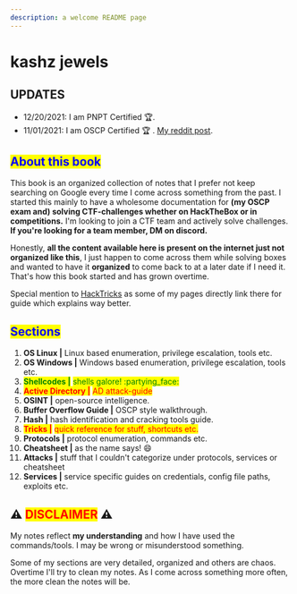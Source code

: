 ```yaml
---
description: a welcome README page
---
```


# kashz jewels

## UPDATES

* 12/20/2021: I am PNPT Certified :trophy:.
* 11/01/2021: I am OSCP Certified :trophy:
  . [My reddit post](https://www.reddit.com/r/oscp/comments/qlay94/passed\_oscp\_my\_thoughts/).

## <mark style="color:blue;">About this book</mark>

This book is an organized collection of notes that I prefer not keep searching on Google every time I come across
something from the past. I started this mainly to have a wholesome documentation for **(my OSCP exam and) solving
CTF-challenges whether on HackTheBox or in competitions.** I'm looking to join a CTF team and actively solve challenges.
**If you're looking for a team member, DM on discord.**

Honestly, **all the content available here is present on the internet just not organized like this**, I just happen to
come across them while solving boxes and wanted to have it **organized** to come back to at a later date if I need it.
That's how this book started and has grown overtime.

Special mention to [HackTricks](https://book.hacktricks.xyz) as some of my pages directly link there for guide which
explains way better.

## <mark style="color:blue;">Sections</mark>

1. **OS Linux |** Linux based enumeration, privilege escalation, tools etc.
2. **OS Windows |** Windows based enumeration, privilege escalation, tools etc.
3. <mark style="color:green;">**Shellcodes |**</mark> <mark style="color:green;"></mark><mark style="color:green;">
   shells galore! :partying\_face: </mark>
4. <mark style="color:red;">**Active Directory |**</mark> <mark style="color:red;"></mark><mark style="color:red;">AD
   attack-guide</mark>
5. **OSINT |** open-source intelligence.
6. **Buffer Overflow Guide |** OSCP style walkthrough.
7. **Hash |** hash identification and cracking tools guide.
8. <mark style="color:red;">**Tricks |**</mark> <mark style="color:red;"></mark><mark style="color:red;">quick reference
   for stuff, shortcuts etc.</mark>
9. **Protocols |** protocol enumeration, commands etc.
10. **Cheatsheet |** as the name says! :smile:
11. **Attacks |** stuff that I couldn't categorize under protocols, services or cheatsheet
12. **Services |** service specific guides on credentials, config file paths, exploits etc.

## :warning: <mark style="color:red;">DISCLAIMER</mark> :warning:

My notes reflect **my understanding** and how I have used the commands/tools. I may be wrong or misunderstood something.

Some of my sections are very detailed, organized and others are chaos. Overtime I'll try to clean my notes. As I come
across something more often, the more clean the notes will be.
